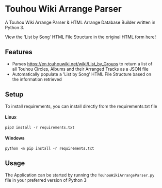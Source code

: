 # Touhou Wiki Arrange Parser

A Touhou Wiki Arrange Parser & HTML Arrange Database Builder written in Python 3.

View the 'List by Song' HTML File Structure in the original HTML form [here](https://epicfisher.github.io/TouhouWikiArrangeParser/root/)!

## Features

* Parses https://en.touhouwiki.net/wiki/List_by_Groups to return a list of all Touhou Circles, Albums and their Arranged Tracks as a JSON file
* Automatically populate a 'List by Song' HTML File Structure based on the information retrieved

## Setup

To install requirements, you can install directly from the requirements.txt file

#### Linux

```
pip3 install -r requirements.txt
```

#### Windows

```
python -m pip install -r requirements.txt
```

## Usage
The Application can be started by running the  ```TouhouWikiArrangeParser.py``` file in your preferred version of Python 3
